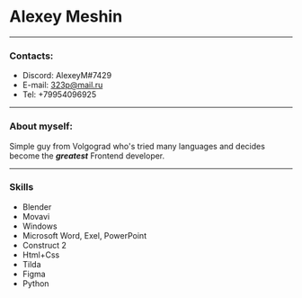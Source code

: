 
# Alexey Meshin 

---

### Contacts:
* Discord: AlexeyM#7429
* E-mail: 323p@mail.ru
* Tel: +79954096925

---

### About myself:
Simple guy from Volgograd who's tried many languages and decides become the ***greatest*** Frontend developer. 

---
### Skills

* Blender
* Movavi
* Windows 
* Microsoft Word, Exel, PowerPoint
* Construct 2 
* Html+Css
* Tilda
* Figma
* Python 
